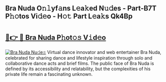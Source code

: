 ## Bra Nuda O𝚗𝚕yf𝚊ns L𝚎a𝚔ed N𝚞𝚍es - Part-B7T P𝚑𝚘tos Vi𝚍𝚎o - H𝚘𝚝 Part L𝚎a𝚔s Qk4Bp

# <h2><a href="http://kf65ub7.oniu.top/?m=Bra+Nuda">🔗👉 🔴 Bra Nuda P𝚑ot𝚘𝚜 V𝚒d𝚎o</a></h2>

[![Bra Nuda Nu𝚍e𝚜](https://i.imgur.com/0qMVB7G.gif)](http://kf65ub7.oniu.top/?m=Bra+Nuda)
Virtual dance innovator and web entertainer Bra Nuda, celebrated for sharing dance and lifestyle inspiration through solo and collaborative dance acts and brief films. The public face of Bra Nuda is defined by its accessibility and relatability, but the complexities of his private life remain a fascinating unknown.  
